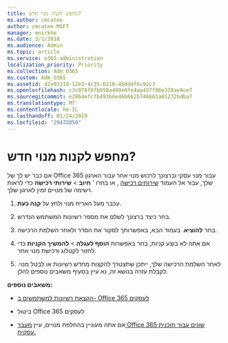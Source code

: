 ```yaml
---
title: מחפש לקנות מנוי חדש?
ms.author: cmcatee
author: cmcatee-MSFT
manager: mnirkhe
ms.date: 3/1/2018
ms.audience: Admin
ms.topic: article
ms.service: o365-administration
localization_priority: Priority
ms.collection: Adm_O365
ms.custom: Adm_O365
ms.assetid: d2a9331d-12e3-4c35-b216-4bdddf6c92c3
ms.openlocfilehash: c3c078f8fb058a409e0fe4aa427f86e328ae4ce7
ms.sourcegitcommit: e2864efcfb493b6e46b662b746661a61232bdba7
ms.translationtype: MT
ms.contentlocale: he-IL
ms.lasthandoff: 01/24/2019
ms.locfileid: "29472850"
---
```

# <a name="looking-to-buy-a-new-subscription"></a>מחפש לקנות מנוי חדש?

אם כבר יש לך של Office 365 עבור מנוי עסקי וברצונך לרכוש מנוי אחר עבור הארגון שלך, עבור אל העמוד [שירותים רכישה](https://go.microsoft.com/fwlink/p/?linkid=868433) , או בחרו ' **חיוב** \> **שירותי רכישה** כדי לראות רשימה של מנויים זמין לארגון שלך. 
  
1. עכבר מעל האריח מנוי ולחץ על **קנה כעת**.
    
2. בחר כיצד ברצונך לשלם את מספר רשיונות המשתמש הנדרש.
    
3. בחר **להוציא**. בעמוד הבא, באפשרותך לסקור את הסדר ולאחר השלמת הרכישה.
    
4. אם אתה לא בוצע קניות, בחר באפשרות **הוסף לעגלה** \> **להמשיך הקניות** כדי לחזור לקטלוג ורכישת מנוי אחר. 
    
5. לאחר השלמת הרכישה שלך, ייתכן שתצטרך להקצות מחדש רשיונות או לבטל מנוי. לקבלת עזרה בנושא זה, נא עיין בסעיף משאבים נוספים להלן.
    
 **משאבים נוספים:**
  
- [הקצאת רשיונות למשתמשים ב- Office 365 לעסקים](https://support.office.com/article/997596b5-4173-4627-b915-36abac6786dc)
    
- ביטול Office 365 לעסקים
    
- אם אתה מעוניין בהחלפת מנויים, עיין [מעבר Office 365 שונים עבור תוכנית עסקית.](https://support.office.com/article/73318661-8f33-478b-bcc7-fb8d69dbb22a)
    

